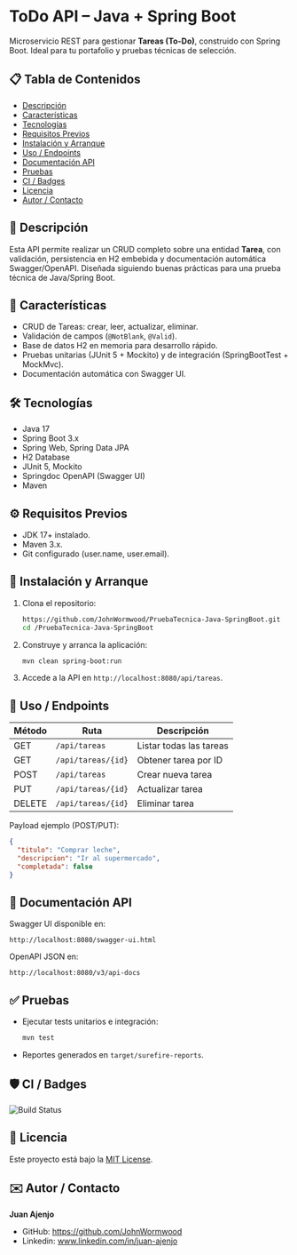 # ToDo API – Java + Spring Boot

Microservicio REST para gestionar **Tareas (To-Do)**, construido con Spring Boot. Ideal para tu portafolio y pruebas técnicas de selección.  

## 📋 Tabla de Contenidos

- [Descripción](#descripción)  
- [Características](#características)  
- [Tecnologías](#tecnologías)  
- [Requisitos Previos](#requisitos-previos)  
- [Instalación y Arranque](#instalación-y-arranque)  
- [Uso / Endpoints](#uso--endpoints)  
- [Documentación API](#documentación-api)  
- [Pruebas](#pruebas)  
- [CI / Badges](#ci--badges)  
- [Licencia](#licencia)  
- [Autor / Contacto](#autor--contacto)  

## 📖 Descripción

Esta API permite realizar un CRUD completo sobre una entidad **Tarea**, con validación, persistencia en H2 embebida y documentación automática Swagger/OpenAPI. Diseñada siguiendo buenas prácticas para una prueba técnica de Java/Spring Boot.  

## 🚀 Características

- CRUD de Tareas: crear, leer, actualizar, eliminar.  
- Validación de campos (`@NotBlank`, `@Valid`).  
- Base de datos H2 en memoria para desarrollo rápido.  
- Pruebas unitarias (JUnit 5 + Mockito) y de integración (SpringBootTest + MockMvc).  
- Documentación automática con Swagger UI.  

## 🛠 Tecnologías

- Java 17  
- Spring Boot 3.x  
- Spring Web, Spring Data JPA  
- H2 Database  
- JUnit 5, Mockito  
- Springdoc OpenAPI (Swagger UI)  
- Maven  

## ⚙️ Requisitos Previos

- JDK 17+ instalado.  
- Maven 3.x.  
- Git configurado (user.name, user.email).  

## 💾 Instalación y Arranque

1. Clona el repositorio:  
   ```bash
   https://github.com/JohnWormwood/PruebaTecnica-Java-SpringBoot.git
   cd /PruebaTecnica-Java-SpringBoot
   ```  
2. Construye y arranca la aplicación:  
   ```bash
   mvn clean spring-boot:run
   ```  
3. Accede a la API en `http://localhost:8080/api/tareas`.  

## 🔌 Uso / Endpoints

| Método | Ruta                 | Descripción             |
|--------|----------------------|-------------------------|
| GET    | `/api/tareas`        | Listar todas las tareas |
| GET    | `/api/tareas/{id}`   | Obtener tarea por ID    |
| POST   | `/api/tareas`        | Crear nueva tarea       |
| PUT    | `/api/tareas/{id}`   | Actualizar tarea        |
| DELETE | `/api/tareas/{id}`   | Eliminar tarea          |

Payload ejemplo (POST/PUT):
```json
{
  "titulo": "Comprar leche",
  "descripcion": "Ir al supermercado",
  "completada": false
}
```

## 📑 Documentación API

Swagger UI disponible en:  
```
http://localhost:8080/swagger-ui.html

```  
OpenAPI JSON en:  
```
http://localhost:8080/v3/api-docs

```

## ✅ Pruebas

- Ejecutar tests unitarios e integración:  
  ```bash
  mvn test
  ```
- Reportes generados en `target/surefire-reports`.  

## 🛡 CI / Badges

![Build Status](https://github.com/JohnWormwood/PruebaTecnica-Java-SpringBoot/blob/master/.github/workflows/maven.yml/badge.svg)  

## 📜 Licencia

Este proyecto está bajo la [MIT License](LICENSE).  

## ✉️ Autor / Contacto

**Juan Ajenjo**  
- GitHub: https://github.com/JohnWormwood 
- Linkedin: www.linkedin.com/in/juan-ajenjo
